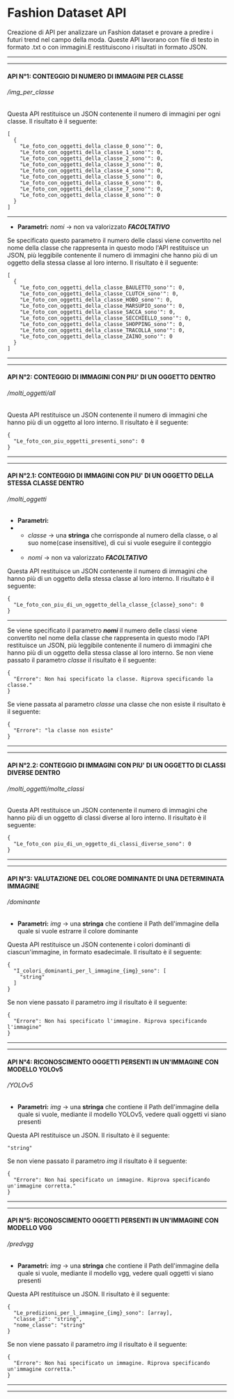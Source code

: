 # Fashion Dataset API

Creazione di API per analizzare un Fashion dataset e provare a predire i futuri trend nel campo della moda. Queste API lavorano con file di testo in formato .txt o con immagini.E restituiscono i risultati in formato JSON.

----
----
#### **API N°1:** CONTEGGIO DI NUMERO DI IMMAGINI PER CLASSE

###### /img_per_classe

Questa API restituisce un JSON contenente il numero di immagini per ogni classe. Il risultato è il seguente:

```
[
  {
    "Le_foto_con_oggetti_della_classe_0_sono'": 0,
    "Le_foto_con_oggetti_della_classe_1_sono'": 0,
    "Le_foto_con_oggetti_della_classe_2_sono'": 0,
    "Le_foto_con_oggetti_della_classe_3_sono'": 0,
    "Le_foto_con_oggetti_della_classe_4_sono'": 0,
    "Le_foto_con_oggetti_della_classe_5_sono'": 0,
    "Le_foto_con_oggetti_della_classe_6_sono'": 0,
    "Le_foto_con_oggetti_della_classe_7_sono'": 0,
	"Le_foto_con_oggetti_della_classe_8_sono'": 0
  }
]
```
----
* **Parametri:** _nomi_ -> non va valorizzato _**FACOLTATIVO**_

Se specificato questo parametro il numero delle classi viene convertito nel nome della classe che rappresenta in questo modo l'API restituisce un JSON, più leggibile contenente il numero di immagini che hanno più di un oggetto della stessa classe al loro interno. Il risultato è il seguente:

```
[
  {
    "Le_foto_con_oggetti_della_classe_BAULETTO_sono'": 0,
    "Le_foto_con_oggetti_della_classe_CLUTCH_sono'": 0,
    "Le_foto_con_oggetti_della_classe_HOBO_sono'": 0,
    "Le_foto_con_oggetti_della_classe_MARSUPIO_sono'": 0,
    "Le_foto_con_oggetti_della_classe_SACCA_sono'": 0,
    "Le_foto_con_oggetti_della_classe_SECCHIELLO_sono'": 0,
    "Le_foto_con_oggetti_della_classe_SHOPPING_sono'": 0,
    "Le_foto_con_oggetti_della_classe_TRACOLLA_sono'": 0,
	"Le_foto_con_oggetti_della_classe_ZAINO_sono'": 0
  }
]
```
----
----
#### **API N°2:** CONTEGGIO DI IMMAGINI CON PIU' DI UN OGGETTO DENTRO

###### /molti_oggetti/all

Questa API restituisce un JSON contenente il numero di immagini che hanno più di un oggetto al loro interno. Il risultato è il seguente:

```
{
  "Le_foto_con_piu_oggetti_presenti_sono": 0
}
```
----
----
#### **API N°2.1:** CONTEGGIO DI IMMAGINI CON PIU' DI UN OGGETTO DELLA STESSA CLASSE DENTRO

###### /molti_oggetti

* **Parametri:** 
* * _classe_ -> una **stringa** che corrisponde al numero della classe, o al suo nome(case insensitive), di cui si vuole eseguire il conteggio
* *  _nomi_ -> non va valorizzato _**FACOLTATIVO**_

Questa API restituisce un JSON contenente il numero di immagini che hanno più di un oggetto della stessa classe al loro interno. Il risultato è il seguente:

```
{
  "Le_foto_con_piu_di_un_oggetto_della_classe_{classe}_sono": 0
}
```
----
Se viene specificato il parametro **_nomi_** il numero delle classi viene convertito nel nome della classe che rappresenta in questo modo l'API restituisce un JSON, più leggibile contenente il numero di immagini che hanno più di un oggetto della stessa classe al loro interno.
Se non viene passato il parametro _classe_ il risultato è il seguente:
```
{
  "Errore": Non hai specificato la classe. Riprova specificando la classe."
}
```
Se viene passata al parametro _classe_ una classe che non esiste il risultato è il seguente:
```
{
  "Errore": "la classe non esiste"
}
```

----
----
#### **API N°2.2:** CONTEGGIO DI IMMAGINI CON PIU' DI UN OGGETTO DI CLASSI DIVERSE DENTRO

###### /molti_oggetti/molte_classi

Questa API restituisce un JSON contenente il numero di immagini che hanno più di un oggetto di classi diverse al loro interno. Il risultato è il seguente:

```
{
  "Le_foto_con piu_di_un_oggetto_di_classi_diverse_sono": 0
}
```
----
----
#### **API N°3:** VALUTAZIONE DEL COLORE DOMINANTE DI UNA DETERMINATA IMMAGINE

###### /dominante

* **Parametri:** _img_ -> una **stringa** che contiene il Path dell'immagine della quale si vuole estrarre il colore dominante

Questa API restituisce un JSON contenente i colori dominanti di ciascun'immagine, in formato esadecimale. Il risultato è il seguente:

```
{
  "I_colori_dominanti_per_l_immagine_{img}_sono": [
    "string"
  ]
}
```
Se non viene passato il parametro _img_ il risultato è il seguente:
```
{
  "Errore": Non hai specificato l'immagine. Riprova specificando l'immagine"
}
```

----
----
#### **API N°4:** RICONOSCIMENTO OGGETTI PERSENTI IN UN'IMMAGINE CON MODELLO YOLOv5

###### /YOLOv5

* **Parametri:** _img_ -> una **stringa** che contiene il Path dell'immagine della quale si vuole, mediante il modello YOLOv5, vedere quali oggetti vi siano presenti

Questa API restituisce un JSON. Il risultato è il seguente:

```
"string"
```
Se non viene passato il parametro _img_ il risultato è il seguente:
```
{
  "Errore": Non hai specificato un immagine. Riprova specificando un'immagine corretta."
}
```

----
----
#### **API N°5:** RICONOSCIMENTO OGGETTI PERSENTI IN UN'IMMAGINE CON MODELLO VGG

###### /predvgg

* **Parametri:** _img_ -> una **stringa** che contiene il Path dell'immagine della quale si vuole, mediante il modello vgg, vedere quali oggetti vi siano presenti

Questa API restituisce un JSON. Il risultato è il seguente:

```
{
  "Le_predizioni_per_l_immagine_{img}_sono": [array],
  "classe_id": "string",
  "nome_classe": "string"
}
```
Se non viene passato il parametro _img_ il risultato è il seguente:
```
{
  "Errore": Non hai specificato un immagine. Riprova specificando un'immagine corretta."
}
```

----
----